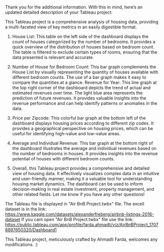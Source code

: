 Thank you for the additional information. With this in mind, here’s an updated detailed description of your Tableau project:

This Tableau project is a comprehensive analysis of housing data, providing a multi-faceted view of key metrics in an easily digestible format.

1. House List: This table on the left side of the dashboard displays the count of houses categorized by the number of bedrooms. It provides a quick overview of the distribution of houses based on bedroom count. The table is filtered to exclude certain types of rooms, ensuring that the data presented is relevant and accurate.
  
2. Number of House for Bedroom Count: This bar graph complements the House List by visually representing the quantity of houses available with different bedroom counts. The use of a bar graph makes it easy to compare the quantities at a glance.
Revenue for Year: This line graph at the top right corner of the dashboard depicts the trend of actual and estimated revenues over time. The light blue area represents the prediction of future revenues. It provides valuable insights into the revenue performance and can help identify patterns or anomalies in the data.

3. Price per Zipcode: This colorful bar graph at the bottom left of the dashboard displays housing prices according to different zip codes. It provides a geographical perspective on housing prices, which can be useful for identifying high-value and low-value areas.

4. Average and Individual Revenue: This bar graph at the bottom right of the dashboard illustrates the average and individual revenues based on the number of bedrooms in houses. It provides insights into the revenue potential of houses with different bedroom counts.
  
5. Overall, this Tableau project provides a comprehensive and detailed view of housing data. It effectively visualizes complex data in an intuitive and user-friendly manner, making it a valuable tool for understanding housing market dynamics. The dashboard can be used to inform decision-making in real estate investment, property management, and other related fields. Let me know if you have any other questions!

The Tableau file is displayed in "Air BnB Project.twbx" file.
The excell dataset is in the link: https://www.kaggle.com/datasets/alexanderfreberg/airbnb-listings-2016-dataset 
If you cant open "Air BnB Project.twbx" file use the link: https://public.tableau.com/app/profile/farda.ahmadli/viz/AirBnBProject_17078897650320/Dashboard1

This Tableau project, meticulously crafted by Ahmadli Farda, welcomes any modifications. :)
